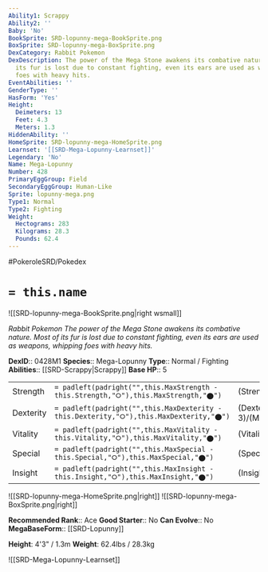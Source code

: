 ```yaml
---
Ability1: Scrappy
Ability2: ''
Baby: 'No'
BookSprite: SRD-lopunny-mega-BookSprite.png
BoxSprite: SRD-lopunny-mega-BoxSprite.png
DexCategory: Rabbit Pokemon
DexDescription: The power of the Mega Stone awakens its combative nature. Most of
  its fur is lost due to constant fighting, even its ears are used as weapons, whipping
  foes with heavy hits.
EventAbilities: ''
GenderType: ''
HasForm: 'Yes'
Height:
  Deimeters: 13
  Feet: 4.3
  Meters: 1.3
HiddenAbility: ''
HomeSprite: SRD-lopunny-mega-HomeSprite.png
Learnset: '[[SRD-Mega-Lopunny-Learnset]]'
Legendary: 'No'
Name: Mega-Lopunny
Number: 428
PrimaryEggGroup: Field
SecondaryEggGroup: Human-Like
Sprite: lopunny-mega.png
Type1: Normal
Type2: Fighting
Weight:
  Hectograms: 283
  Kilograms: 28.3
  Pounds: 62.4
---
```


#PokeroleSRD/Pokedex

# `= this.name`

![[SRD-lopunny-mega-BookSprite.png|right wsmall]]

*Rabbit Pokemon*
*The power of the Mega Stone awakens its combative nature. Most of its fur is lost due to constant fighting, even its ears are used as weapons, whipping foes with heavy hits.*

**DexID**:: 0428M1
**Species**:: Mega-Lopunny
**Type**:: Normal / Fighting
**Abilities**:: [[SRD-Scrappy|Scrappy]]
**Base HP**:: 5

|           |                                                                                        |                                          |
| --------- | -------------------------------------------------------------------------------------- | ---------------------------------------- |
| Strength  | `= padleft(padright("",this.MaxStrength - this.Strength,"⭘"),this.MaxStrength,"⬤")`    | (Strength::3)/(MaxStrength::7)   |
| Dexterity | `= padleft(padright("",this.MaxDexterity - this.Dexterity,"⭘"),this.MaxDexterity,"⬤")` | (Dexterity:: 3)/(MaxDexterity::7) |
| Vitality  | `= padleft(padright("",this.MaxVitality - this.Vitality,"⭘"),this.MaxVitality,"⬤")`    | (Vitality::3)/(MaxVitality::6)   |
| Special   | `= padleft(padright("",this.MaxSpecial - this.Special,"⭘"),this.MaxSpecial,"⬤")`       | (Special::2)/(MaxSpecial::4)     |
| Insight   | `= padleft(padright("",this.MaxInsight - this.Insight,"⭘"),this.MaxInsight,"⬤")`       | (Insight::3)/(MaxInsight::6)     |

![[SRD-lopunny-mega-HomeSprite.png|right]]
![[SRD-lopunny-mega-BoxSprite.png|right]]

**Recommended Rank**:: Ace
**Good Starter**:: No
**Can Evolve**:: No
**MegaBaseForm**:: [[SRD-Lopunny]]

**Height**: 4'3" / 1.3m
**Weight**: 62.4lbs / 28.3kg

![[SRD-Mega-Lopunny-Learnset]]